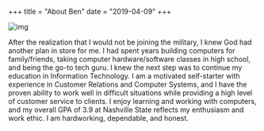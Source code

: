 +++
title = "About Ben"
date = "2019-04-09"
+++

![img](https://scontent-atl3-1.xx.fbcdn.net/v/t1.18169-9/18485938_10203158635563915_8745985782687046095_n.jpg?_nc_cat=107&ccb=1-3&_nc_sid=174925&_nc_ohc=uiUpfAUeq2gAX-77g1W&_nc_ht=scontent-atl3-1.xx&oh=93bf0399965590246c696d2f3192d641&oe=60B79B50)


After the realization that I would not be joining the military, I knew God had another plan in store for me. I had spent years building computers for family/friends, taking computer hardware/software classes in high school, and being the go-to tech guru. I knew the next step was to continue my education in Information Technology. I am a motivated self-starter with experience in Customer Relations and Computer Systems, and I have the proven ability to work well in difficult situations while providing a high level of customer service to clients. I enjoy learning and working with computers, and my overall GPA of 3.9 at Nashville State reflects my enthusiasm and work ethic. I am hardworking, dependable, and honest. 

